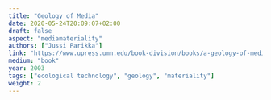 ```yaml
---
title: "Geology of Media"
date: 2020-05-24T20:09:07+02:00
draft: false
aspect: "mediamateriality"
authors: ["Jussi Parikka"]
link: "https://www.upress.umn.edu/book-division/books/a-geology-of-media"
medium: "book"
year: 2003
tags: ["ecological technology", "geology", "materiality"]
weight: 2
---
```

